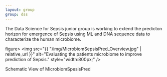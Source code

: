 ```yaml
---
layout: group
group: dss
---
```


The Data Science for Sepsis junior group is working to extend the predicton horizon for emergence of Sepsis using ML and DNA sequence data to characterize the human microbiome.

figure>
    <img src="{{ "/img/MicrobiomSepsisPred_Overview.jpg" | relative_url }}" alt="Evaluating the patients microbiome to improve prediction of Sepsis." style="width:800px;" />
    <figcaption>Schematic View of MicrobiomSpesisPred</figcaption>
</figure>

